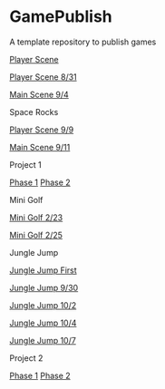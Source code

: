 # GamePublish
A template repository to publish games

[Player Scene](player_scene)

[Player Scene 8/31](player_scene_8_31)

[Main Scene 9/4](main_scene_9_4)

Space Rocks

[Player Scene 9/9](player_scene_09_09)

[Main Scene 9/11](sr_main_09_11)

Project 1

[Phase 1](Project1_Phase1)
[Phase 2](Project1_Phase2)

Mini Golf

[Mini Golf 2/23](mini_golf_9_23)

[Mini Golf 2/25](mini_golf_main_9_25)

Jungle Jump

[Jungle Jump First](JJ_main_scene_first)

[Jungle Jump 9/30](JJ_player_scene_9_30)

[Jungle Jump 10/2](JJ_main_scene_10_2)

[Jungle Jump 10/4](JJ_level_one_10_4)

[Jungle Jump 10/7](JJ_level_one_10_7)

Project 2

[Phase 1](Project2_Phase1)
[Phase 2](Project2_Phase2)